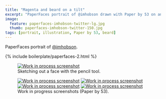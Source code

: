 ```yaml
---
title: "Magenta and beard on a tilt"
excerpt: "PaperFaces portrait of @imhobson drawn with Paper by 53 on an iPad."
image: 
  feature: paperfaces-imhobson-twitter-lg.jpg
  thumb: paperfaces-imhobson-twitter-150.jpg
tags: [portrait, illustration, Paper by 53, beard]
---
```


PaperFaces portrait of [@imhobson](http://twitter.com/imhobson).

{% include boilerplate/paperfaces-2.html %}

<figure>
	<a href="{{ site.url }}/assets/images/paperfaces-imhobson-process-1-lg.jpg"><img src="{{ site.url }}/assets/images/paperfaces-imhobson-process-1-750.jpg" alt="Work in process screenshot"></a>
	<figcaption>Sketching out a face with the pencil tool.</figcaption>
</figure>

<figure class="half">
	<a href="{{ site.url }}/assets/images/paperfaces-imhobson-process-2-lg.jpg"><img src="{{ site.url }}/assets/images/paperfaces-imhobson-process-2-600.jpg" alt="Work in process screenshot"></a>
	<a href="{{ site.url }}/assets/images/paperfaces-imhobson-process-3-lg.jpg"><img src="{{ site.url }}/assets/images/paperfaces-imhobson-process-3-600.jpg" alt="Work in process screenshot"></a>
	<a href="{{ site.url }}/assets/images/paperfaces-imhobson-process-4-lg.jpg"><img src="{{ site.url }}/assets/images/paperfaces-imhobson-process-4-600.jpg" alt="Work in process screenshot"></a>
	<a href="{{ site.url }}/assets/images/paperfaces-imhobson-process-5-lg.jpg"><img src="{{ site.url }}/assets/images/paperfaces-imhobson-process-5-600.jpg" alt="Work in process screenshot"></a>
	<figcaption>Work in progress screenshots (Paper by 53).</figcaption>
</figure>